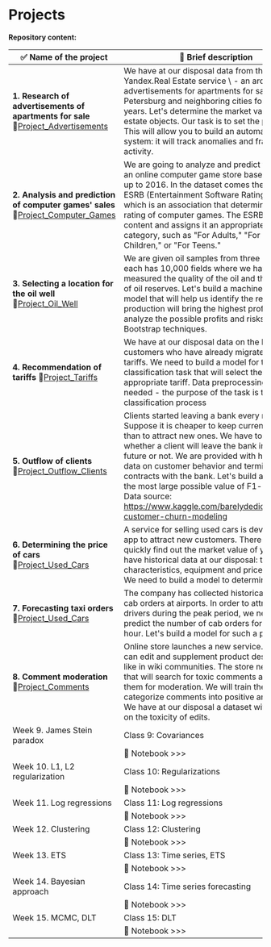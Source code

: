 # Projects

**Repository content:**

| ✅  Name of the project|  📝 Brief description | 😮‍💨 Stack | 🤖 Methods, models |
|--------|--------|--------|--------|
| **1. Research of advertisements of apartments for sale** 🔗[Project_Advertisements](Project_Advertisements.ipynb)|We have at our disposal data from the Yandex.Real Estate service \\ - an archive of advertisements for apartments for sale in St. Petersburg and neighboring cities for several years. Let's determine the market value of real estate objects. Our task is to set the parameters. This will allow you to build an automated system: it will track anomalies and fraudulent activity. | **`pandas` `matplotlib.pyplot` `numpy`**| `Data Analysis` `Preprocessing` |
| **2. Analysis and prediction of computer games' sales** 🔗[Project_Computer_Games](Project_Computer_Games.ipynb) | We are going to analyze and predict the sales of an online computer game store based on data up to 2016. In the dataset comes the acronym ESRB (Entertainment Software Rating Board), which is an association that determines the age rating of computer games. The ESRB rates game content and assigns it an appropriate age category, such as "For Adults," "For Young Children," or "For Teens." | **`pandas` `numpy` `plotly.graph_objects`**| `Preprocessing` `Testing Hypotheses` |
| **3. Selecting a location for the oil well** 🔗[Project_Oil_Well](Project_Oil_Well.ipynb) | We are given oil samples from three regions: each has 10,000 fields where we have measured the quality of the oil and the amount of oil reserves. Let's build a machine learning model that will help us identify the region where production will bring the highest profit. We'll analyze the possible profits and risks using Bootstrap techniques. | **`pandas`, `numpy`, `sklearn`** | `Bootstrap` `Scaling` `LinearRegression`| 
| **4. Recommendation of tariffs** 🔗[Project_Tariffs](Project_Tariffs.ipynb) | We have at our disposal data on the behavior of customers who have already migrated to these tariffs. We need to build a model for the classification task that will select the appropriate tariff. Data preprocessing will not be needed - the purpose of the task is to conduct classification process | **`pandas` `seaborn` `sklearn`** | `accuracy` `precision` `recall` `DecisionTreeClassifier` `RandomForestClassifier` `LogisticRegression` |
| **5. Outflow of clients** 🔗[Project_Outflow_Clients](Project_Ouflow_Clients.ipynb) | Clients started leaving a bank every month. Suppose it is cheaper to keep current clients than to attract new ones. We have to predict whether a client will leave the bank in the near future or not. We are provided with historical data on customer behavior and termination of contracts with the bank. Let's build a model with the most large possible value of F1-measure. Data source: https://www.kaggle.com/barelydedicated/bank-customer-churn-modeling | **`pandas` `sklearn` `seaborn`** | `roc_auc_score` `f1_score` `Hyperparameters tuning` `Upsampling` `Downsampling` `OHE` |
| **6. Determining the price of cars** 🔗[Project_Used_Cars](Project_Used_Cars.ipynb) | A service for selling used cars is developing an app to attract new customers. There you can quickly find out the market value of your car. We have historical data at our disposal: technical characteristics, equipment and prices of cars. We need to build a model to determine the price. | **`lgbm` `catboost` `sklearn`** | `OneHotEncoder` `MEstimateEncoder` `StandardScaler` `CatBoostRegressor` `LGBMRegressor` `GridSearchCV` |
| **7. Forecasting taxi orders** 🔗[Project_Used_Cars](Project_Used_Cars.ipynb) | The company has collected historical data on cab orders at airports. In order to attract more drivers during the peak period, we need to predict the number of cab orders for the next hour. Let's build a model for such a prediction. | **`pandas` `sklearn` `statsmodels`** | `Seasonal Decomposition` `RMSE` `RandomForestRegressor` `TimeSeriesSplit` |
| **8. Comment moderation** 🔗[Project_Comments](Project_Comments.ipynb)| Online store launches a new service. Now users can edit and supplement product descriptions like in wiki communities. The store needs a tool that will search for toxic comments and send them for moderation. We will train the model to categorize comments into positive and negative. We have at our disposal a dataset with markup on the toxicity of edits. | **`re` `nltk` `spacy` `sklearn` `catboost`** | `Lemmatization` `TfidfVectorizer` `RandomizedSearchCV` `LogisticRegression` |
|  Week 9.  James Stein paradox|   Class 9: Covariances|
|   | 🔗 Notebook >>>   |
|  Week 10.  L1, L2 regularization|   Class 10: Regularizations|
|   | 🔗 Notebook >>>   |
|  Week 11.  Log regressions |   Class 11: Log regressions|
|   | 🔗 Notebook >>>   |
|  Week 12.  Clustering |   Class 12: Clustering|
|   | 🔗 Notebook >>>   |
|  Week 13.  ETS |   Class 13: Time series, ETS|
|   | 🔗 Notebook >>>   |
|  Week 14.  Bayesian approach |   Class 14: Time series forecasting|
|   | 🔗 Notebook >>>   |
|  Week 15.  MCMC, DLT |   Class 15: DLT|
|   | 🔗 Notebook >>>   |
